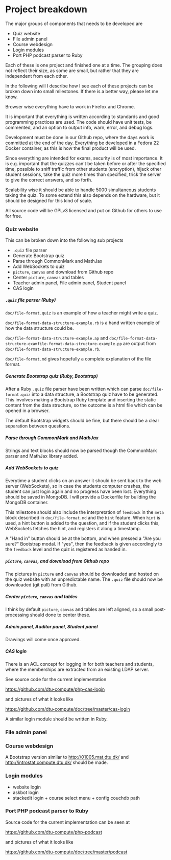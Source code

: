 # Project breakdown

The major groups of components that needs to be developed are

* Quiz website
* File admin panel
* Course webdesign
* Login modules
* Port PHP podcast parser to Ruby

Each of these is one project and finished one at a time. The grouping does not reflect their size, as some are small, but rather that they are independent from each other.

In the following will I describe how I see each of these projects can be broken down into small milestones. If there is a better way, please let me know.

Browser wise everything have to work in Firefox and Chrome.

It is important that everything is written according to standards and good programming practices are used. The code should have unit tests, be commented, and an option to output info, warn, error, and debug logs.

Development must be done in our Github repo, where the days work is committed at the end of the day. Everything be developed in a Fedora 22 Docker container, as this is how the final product will be used.

Since everything are intended for exams, security is of most importance. It is e.g. important that the quizzes can't be taken before or after the specified time, possible to sniff traffic from other students (encryption), hijack other student sessions, take the quiz more times than specified, trick the server to give the correct answers, and so forth.

Scalability wise it should be able to handle 5000 simultaneous students taking the quiz. To some extend this also depends on the hardware, but it should be designed for this kind of scale.

All source code will be GPLv3 licensed and put on Github for others to use for free.


### Quiz website

This can be broken down into the following sub projects

* `.quiz` file parser
* Generate Bootstrap quiz
* Parse through CommonMark and MathJax
* Add WebSockets to quiz
* `picture`, `canvas` and download from Github repo
* Center `picture`, `canvas` and tables
* Teacher admin panel, File admin panel, Student panel
* CAS login


##### `.quiz` file parser (Ruby)

`doc/file-format.quiz` is an example of how a teacher might write a quiz.

`doc/file-format-data-structure-example.rb` is a hand written example of how the data structure could be.

`doc/file-format-data-structure-example.ap` and `doc/file-format-data-structure-examfile-format-data-structure-example.pp` are output from `doc/file-format-data-structure-example.rb`.

`doc/file-format.md` gives hopefully a complete explanation of the file format.


##### Generate Bootstrap quiz (Ruby, Bootstrap)

After a Ruby `.quiz` file parser have been written which can parse `doc/file-format.quiz` into a data structure, a Bootstrap quiz have to be generated. This involves making a Bootstrap Ruby template and inserting the static content from the data structure, so the outcome is a html file which can be opened in a browser.

The default Bootstrap widgets should be fine, but there should be a clear separation between questions.


##### Parse through CommonMark and MathJax

Strings and text blocks should now be parsed though the CommonMark parser and MathJax library added.


##### Add WebSockets to quiz

Everytime a student clicks on an answer it should be sent back to the web server (WebSockets), so in case the students computer crashes, the student can just login again and no progress have been lost. Everything should be saved in MongoDB. I will provide a Dockerfile for building the MongoDB container.

This milestone should also include the interpretation of `feedback` in the `meta` block described in `doc/file-format.md` and the `hint` feature. When `hint` is used, a hint button is added to the question, and if the student clicks this, WebSockets fetches the hint, and registers it along a timestamp.

A "Hand in" button should be at the bottom, and when pressed a "Are you sure?" Bootstrap modal. If "yes", then the feedback is given accordingly to the `feedback` level and the quiz is registered as handed in.


##### `picture`, `canvas`, and download from Github repo

The pictures in `picture` and `canvas` should be downloaded and hosted on the quiz website with an unpredictable name. The `.quiz` file should now be downloaded (git pull) from Github.


##### Center `picture`, `canvas` and tables

I think by default `picture`, `canvas` and tables are left aligned, so a small post-processing should done to center these.


##### Admin panel, Auditor panel, Student panel

Drawings will come once approved.


##### CAS login

There is an ACL concept for logging in for both teachers and students, where the memberships are extracted from an existing LDAP server. 

See source code for the current implementation

https://github.com/dtu-compute/php-cas-login

and pictures of what it looks like

https://github.com/dtu-compute/doc/tree/master/cas-login

A similar login module should be written in Ruby.

### File admin panel

### Course webdesign

A Bootstrap version similar to http://01005.mat.dtu.dk/ and http://introstat.compute.dtu.dk/ should be made.


### Login modules

* website login
* askbot login
* stackedit login + course select menu + config couchdb path


### Port PHP podcast parser to Ruby

Source code for the current implementation can be seen at

https://github.com/dtu-compute/php-podcast

and pictures of what it looks like

https://github.com/dtu-compute/doc/tree/master/podcast
